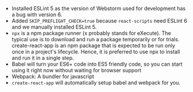 * Installed ESLint 5 as the version of Webstorm used for development has a bug with version 6.
* Added `SKIP_PREFLIGHT_CHECK=true` because `react-scripts` need ESLint 6 and we manually installed ESLint 5.
* `npx` is a npm package runner (x probably stands for eXecute). The typical use is to download and run a package 
temporarily or for trials. create-react-app is an npm package that is expected to be run only once in a project's 
lifecycle. Hence, it is preferred to use npx to install and run it in a single step.
* Babel will turn your ES6+ code into ES5 friendly code, so you can start using it right now without waiting for browser 
support
* Webpack: A bundler for javascript
* `create-react-app` will automatically setup babel and webpack for you.